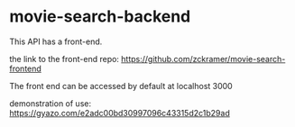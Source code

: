 # movie-search-backend
This API has a front-end.

the link to the front-end repo: 
https://github.com/zckramer/movie-search-frontend

The front end can be accessed by default at localhost 3000

demonstration of use:
https://gyazo.com/e2adc00bd30997096c43315d2c1b29ad
